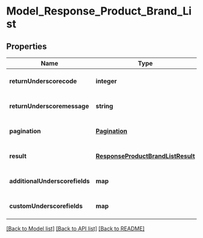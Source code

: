 # Model_Response_Product_Brand_List

## Properties
Name | Type | Description | Notes
------------ | ------------- | ------------- | -------------
**returnUnderscorecode** | **integer** |  | [optional] [default to null]
**returnUnderscoremessage** | **string** |  | [optional] [default to null]
**pagination** | [**Pagination**](Pagination.md) |  | [optional] [default to null]
**result** | [**ResponseProductBrandListResult**](ResponseProductBrandListResult.md) |  | [optional] [default to null]
**additionalUnderscorefields** | **map** |  | [optional] [default to null]
**customUnderscorefields** | **map** |  | [optional] [default to null]

[[Back to Model list]](../README.md#documentation-for-models) [[Back to API list]](../README.md#documentation-for-api-endpoints) [[Back to README]](../README.md)


